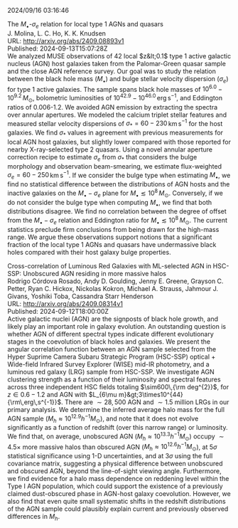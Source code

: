 2024/09/16 03:16:46  

The $M_\bullet$-$σ_e$ relation for local type 1 AGNs and quasars  
J. Molina, L. C. Ho, K. K. Knudsen  
URL: http://arxiv.org/abs/2409.08893v1  
Published: 2024-09-13T15:07:28Z  
  We analyzed MUSE observations of 42 local $z&lt;0.1$ type 1 active galactic nucleus (AGN) host galaxies taken from the Palomar-Green quasar sample and the close AGN reference survey. Our goal was to study the relation between the black hole mass ($M_\bullet$) and bulge stellar velocity dispersion ($\sigma_e$) for type 1 active galaxies. The sample spans black hole masses of $10^{6.0}-10^{9.2}\,M_\odot$, bolometric luminosities of $10^{42.9}-10^{46.0}\,$erg$\,$s$^{-1}$, and Eddington ratios of 0.006-1.2. We avoided AGN emission by extracting the spectra over annular apertures. We modeled the calcium triplet stellar features and measured stellar velocity dispersions of $\sigma_* = 60-230\,$km$\,$s$^{-1}$ for the host galaxies. We find $\sigma_*$ values in agreement with previous measurements for local AGN host galaxies, but slightly lower compared with those reported for nearby X-ray-selected type 2 quasars. Using a novel annular aperture correction recipe to estimate $\sigma_e$ from $\sigma_*$ that considers the bulge morphology and observation beam-smearing, we estimate flux-weighted $\sigma_e = 60-250\,$km$\,$s$^{-1}$. If we consider the bulge type when estimating $M_\bullet$, we find no statistical difference between the distributions of AGN hosts and the inactive galaxies on the $M_\bullet - \sigma_e$ plane for $M_\bullet \lesssim 10^8\,M_\odot$. Conversely, if we do not consider the bulge type when computing $M_\bullet$, we find that both distributions disagree. We find no correlation between the degree of offset from the $M_\bullet - \sigma_e$ relation and Eddington ratio for $M_\bullet \lesssim 10^8\,M_\odot$. The current statistics preclude firm conclusions from being drawn for the high-mass range. We argue these observations support notions that a significant fraction of the local type 1 AGNs and quasars have undermassive black holes compared with their host galaxy bulge properties.   

Cross-correlation of Luminous Red Galaxies with ML-selected AGN in
  HSC-SSP: Unobscured AGN residing in more massive halos  
Rodrigo Córdova Rosado, Andy D. Goulding, Jenny E. Greene, Grayson C. Petter, Ryan C. Hickox, Nickolas Kokron, Michael A. Strauss, Jahmour J. Givans, Yoshiki Toba, Cassandra Starr Henderson  
URL: http://arxiv.org/abs/2409.08314v1  
Published: 2024-09-12T18:00:00Z  
  Active galactic nuclei (AGN) are the signposts of black hole growth, and likely play an important role in galaxy evolution. An outstanding question is whether AGN of different spectral types indicate different evolutionary stages in the coevolution of black holes and galaxies. We present the angular correlation function between an AGN sample selected from the Hyper Suprime Camera Subaru Strategic Program (HSC-SSP) optical + Wide-field Infrared Survey Explorer (WISE) mid-IR photometry, and a luminous red galaxy (LRG) sample from HSC-SSP. We investigate AGN clustering strength as a function of their luminosity and spectral features across three independent HSC fields totaling $\sim600\,{\rm deg^{2}}$, for $z\in0.6-1.2$ and AGN with $L_{6\mu m}&gt;3\times10^{44}{\rm\,erg\,s^{-1}}$. There are $\sim28,500$ AGN and $\sim1.5$ million LRGs in our primary analysis. We determine the inferred average halo mass for the full AGN sample ($M_h \approx 10^{12.9}h^{-1}M_\odot$), and note that it does not evolve significantly as a function of redshift (over this narrow range) or luminosity. We find that, on average, unobscured AGN ($M_h \approx10^{13.3}h^{-1}M_\odot$) occupy $\sim4.5\times$ more massive halos than obscured AGN ($M_h \approx10^{12.6}h^{-1}M_\odot$), at $5\sigma$ statistical significance using 1-D uncertainties, and at $3\sigma$ using the full covariance matrix, suggesting a physical difference between unobscured and obscured AGN, beyond the line-of-sight viewing angle. Furthermore, we find evidence for a halo mass dependence on reddening level within the Type I AGN population, which could support the existence of a previously claimed dust-obscured phase in AGN-host galaxy coevolution. However, we also find that even quite small systematic shifts in the redshift distributions of the AGN sample could plausibly explain current and previously observed differences in $M_{h}$.   

